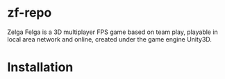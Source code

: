 # zf-repo
Zelga Felga is a 3D multiplayer FPS game based on team play, playable in local area network and online, created under the game engine Unity3D.

# Installation


